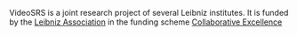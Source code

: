 VideoSRS is a joint research project of several Leibniz institutes. It is funded by the [Leibniz Association](https://www.leibniz-gemeinschaft.de/en) in the funding scheme [Collaborative Excellence](https://www.leibniz-gemeinschaft.de/en/research/leibniz-competition/leibniz-collaborative-excellence)
